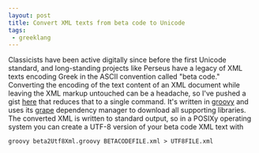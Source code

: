 ```yaml
---
layout: post
title: Convert XML texts from beta code to Unicode
tags:
 - greeklang
---
```


Classicists have been active digitally since before the first Unicode standard, and long-standing projects like Perseus have a legacy of XML texts encoding Greek in the ASCII convention called "beta code."  Converting the encoding of the text content of an XML document while leaving the XML markup untouched can be a headache, so I've pushed a gist [here](https://gist.github.com/neelsmith/7549ad5942750ef7ad55) that reduces that to a single command.  It's written in [groovy](http://groovy-lang.org/) and uses its [grape](http://groovy-lang.org/grape.html) dependency manager to download all supporting libraries.  The converted XML is written to standard output, so in a POSIXy operating system you can create a UTF-8 version of your beta code XML text with

    groovy beta2Utf8Xml.groovy BETACODEFILE.xml > UTF8FILE.xml

